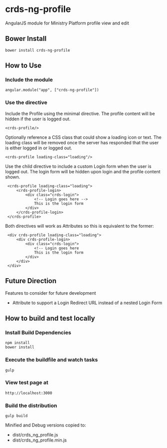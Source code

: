 crds-ng-profile
===============

AngularJS module for Ministry Platform profile view and edit

## Bower Install

    bower install crds-ng-profile

## How to Use
### Include the module

    angular.module("app", ["crds-ng-profile"])
    
### Use the directive 
Include the Profile using the minimal directive.  The profile content will be hidden if the user is logged out.   

    <crds-profile/>
         
Optionally reference a CSS class that could show a loading icon or text.
The loading class will be removed once the server has responded that the user is either logged in or logged out. 

    <crds-profile loading-class="loading"/>
    
Use the child directive to include a custom Login form when the user is logged out.  The login form will be hidden upon login and the profile content shown.

     <crds-profile loading-class="loading">
         <crds-profile-login>
             <div class="crds-login">
                 <!-- Login goes here -->
                 This is the login form
             </div>
         </crds-profile-login>
     </crds-profile>
     
         
Both directives will work as Attributes so this is equivalent to the former:
         
     <div crds-profile loading-class="loading">
         <div crds-profile-login>
             <div class="crds-login">
                 <!-- Login goes here 
                 This is the login form
             </div>
         </div>
     </div>
         
## Future Direction
Features to consider for future development

* Attribute to support a Login Redirect URL instead of a nested Login Form
         
## How to build and test locally
### Install Build Dependencies
    npm install
    bower install

### Execute the buildfile and watch tasks
    gulp 
    
### View test page at
    http://localhost:3000
    
### Build the distribution
    gulp build
    
Minified and Debug versions copied to:

* dist/crds_ng_profile.js
* dist/crds_ng_profile.min.js


